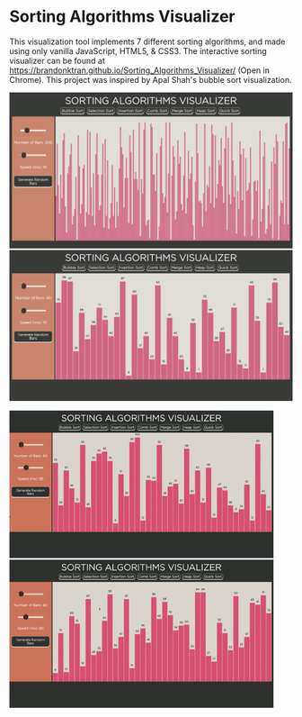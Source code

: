 # Sorting Algorithms Visualizer

This visualization tool implements 7 different sorting algorithms, and made using only vanilla JavaScript, HTML5, & CSS3. The interactive sorting visualizer can be found at https://brandonktran.github.io/Sorting_Algorithms_Visualizer/ (Open in Chrome). This project was inspired by Apal Shah's bubble sort visualization. 

<img src="images/morebars.png" alt="HTML5 Icon" width="940">

<img src="images/main.png" alt="HTML5 Icon" width="940">

<img src="images/comb_sort.gif" alt="HTML5 Icon" width="470"> <img src="images/selection_sort.gif" alt="HTML5 Icon" width="470">
